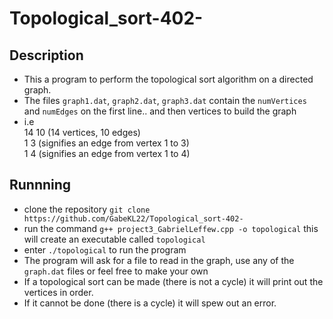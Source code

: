 # Topological_sort-402-
## Description
- This a program to perform the topological sort algorithm on a directed graph.
- The files `graph1.dat`, `graph2.dat`, `graph3.dat` contain the `numVertices` and `numEdges` on the first line.. and then vertices to build the graph
- i.e  
14 10 (14 vertices, 10 edges)   
1 3 (signifies an edge from vertex 1 to 3)  
1 4 (signifies an edge from vertex 1 to 4)
## Runnning
- clone the repository `git clone https://github.com/GabeKL22/Topological_sort-402-`
- run the command `g++ project3_GabrielLeffew.cpp -o topological` this will create an executable called `topological`
- enter `./topological` to run the program
- The program will ask for a file to read in the graph, use any of the `graph.dat` files or feel free to make your own
- If a topological sort can be made (there is not a cycle) it will print out the vertices in order. 
- If it cannot be done (there is a cycle) it will spew out an error. 
